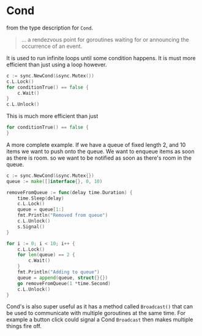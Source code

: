 # Cond
from the type description for `Cond`.
>... a rendezvous point for goroutines waiting for or announcing the occurrence of an event.

It is used to run infinite loops until some condition happens. It is must more efficient than just using a loop however.
```go
c := sync.NewCond(&sync.Mutex())
c.L.Lock()
for conditionTrue() == false {
	c.Wait()
}
c.L.Unlock()
```
This is much more efficient than just 
```go
for conditionTrue() == false {
}
```

A more complete example. If we have a queue of fixed length 2, and 10 items we want to push onto the queue. We want to enqueue items as soon as there is room. so we want to be notified as soon as there's room in the queue.
```go
c := sync.NewCond(&sync.Mutex{})
queue := make([]interface{}, 0, 10)

removeFromQueue := func(delay time.Duration) {
	time.Sleep(delay)
	c.L.Lock()
	queue = queue[1:]
	fmt.Println("Removed from queue")
	c.L.Unlock()
	s.Signal()
}

for i := 0; i < 10; i++ {
	c.L.Lock()
	for len(queue) == 2 {
		c.Wait()
	}
	fmt.Println("Adding to queue")
	queue = append(queue, struct{}{})
	go removeFromQueue(1 *time.Second)
	c.L.Unlock()
}
```
Cond's is also super useful as it has a method called `Broadcast()` that can be used to communicate with multiple goroutines at the same time. For example a button click could signal a Cond `Broadcast` then makes multiple things fire off.